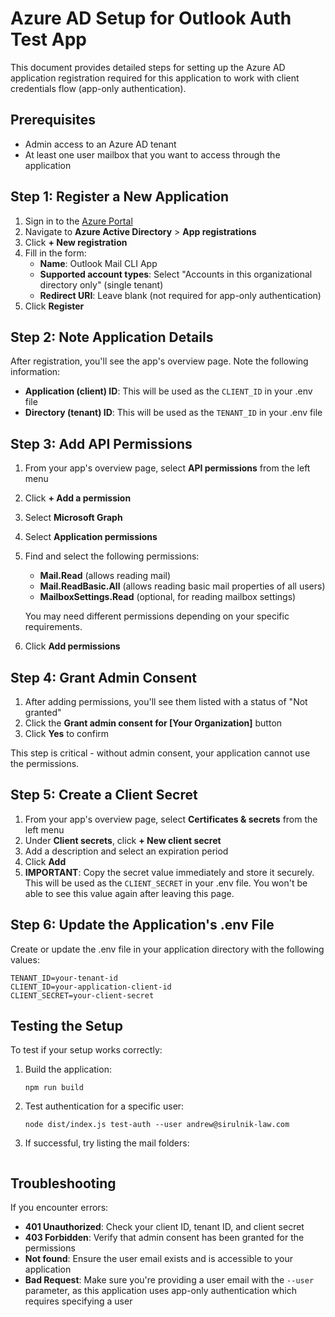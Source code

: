 # Azure AD Setup for Outlook Auth Test App

This document provides detailed steps for setting up the Azure AD application registration required for this application to work with client credentials flow (app-only authentication).

## Prerequisites

- Admin access to an Azure AD tenant
- At least one user mailbox that you want to access through the application

## Step 1: Register a New Application

1. Sign in to the [Azure Portal](https://portal.azure.com)
2. Navigate to **Azure Active Directory** > **App registrations**
3. Click **+ New registration**
4. Fill in the form:
   - **Name**: Outlook Mail CLI App
   - **Supported account types**: Select "Accounts in this organizational directory only" (single tenant)
   - **Redirect URI**: Leave blank (not required for app-only authentication)
5. Click **Register**

## Step 2: Note Application Details

After registration, you'll see the app's overview page. Note the following information:

- **Application (client) ID**: This will be used as the `CLIENT_ID` in your .env file
- **Directory (tenant) ID**: This will be used as the `TENANT_ID` in your .env file

## Step 3: Add API Permissions

1. From your app's overview page, select **API permissions** from the left menu
2. Click **+ Add a permission**
3. Select **Microsoft Graph**
4. Select **Application permissions**
5. Find and select the following permissions:
   - **Mail.Read** (allows reading mail)
   - **Mail.ReadBasic.All** (allows reading basic mail properties of all users)
   - **MailboxSettings.Read** (optional, for reading mailbox settings)

   You may need different permissions depending on your specific requirements.

6. Click **Add permissions**

## Step 4: Grant Admin Consent

1. After adding permissions, you'll see them listed with a status of "Not granted"
2. Click the **Grant admin consent for [Your Organization]** button
3. Click **Yes** to confirm

This step is critical - without admin consent, your application cannot use the permissions.

## Step 5: Create a Client Secret

1. From your app's overview page, select **Certificates & secrets** from the left menu
2. Under **Client secrets**, click **+ New client secret**
3. Add a description and select an expiration period
4. Click **Add**
5. **IMPORTANT**: Copy the secret value immediately and store it securely. 
   This will be used as the `CLIENT_SECRET` in your .env file.
   You won't be able to see this value again after leaving this page.

## Step 6: Update the Application's .env File

Create or update the .env file in your application directory with the following values:

```
TENANT_ID=your-tenant-id
CLIENT_ID=your-application-client-id
CLIENT_SECRET=your-client-secret
```

## Testing the Setup

To test if your setup works correctly:

1. Build the application:
   ```
   npm run build
   ```

2. Test authentication for a specific user:
   ```
   node dist/index.js test-auth --user andrew@sirulnik-law.com
   ```

3. If successful, try listing the mail folders:
   ```
   
   ```

## Troubleshooting

If you encounter errors:

- **401 Unauthorized**: Check your client ID, tenant ID, and client secret
- **403 Forbidden**: Verify that admin consent has been granted for the permissions
- **Not found**: Ensure the user email exists and is accessible to your application
- **Bad Request**: Make sure you're providing a user email with the `--user` parameter, as this application uses app-only authentication which requires specifying a user
